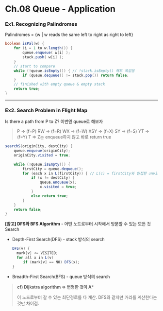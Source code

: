 # Ch.08 Queue - Application

### Ex1. Recognizing Palindromes

Palindromes = {w | w reads the same left to right as right to left}

```java
boolean isPal(w) {
    for (i = 1 to w.length()) {
        queue.enqueue( w[i] );
        stack.push( w[i] );
    }
    // start to compare
    while (!queue.isEmpty()) { // !stack.isEmpty() 해도 똑같음
        if (queue.dequeue() != stack.pop()) return false;
    }
    // finished with empty queue & empty stack
    return true;
}
```

---

### Ex2. Search Problem in Flight Map 

Is there a path from P to Z? 이번엔 queue로 해보자

> P => (f=P) RW => (f=R) WX => (f=W) XSY => (f=X) SY => (f=S) YT => (f=Y) T => Z는 enqueue하지 않고 바로 return true

```java
searchS(originCity, destCity) {
    queue.enqueue(originCity);
    originCity.visited = true;
    
    while (!queue.isEmpty()) {
        firstCity = queue.dequeue();
        for (each x in L(firstCity)) { // L(c) = firstCity와 인접한 unvisited 도시
            if (x != destCity) {
                queue.enqueue(x);
                x.visited = true;
            }
            else return true;
        }
    }
    return false;
}
```



**[참고] DFS와 BFS Algorithm** - 어떤 노드로부터 시작해서 방문할 수 있는 모든 것 Search

- Depth-First Search(DFS) - stack 방식의 search

  ```java
  DFS(v) {
    mark[v] <= VISITED;
    for all x in L(v)
       if (mark[v] == NO) DFS(x);
  }
  ```

- Breadth-First Search(BFS) - queue 방식의 search

> **cf) Dijkstra algorithm => 변형한 것이 A***
>
> 이 노드로부터 갈 수 있는 최단경로를 다 계산. DFS와 같지만 거리를 계산한다는 것만 차이점.